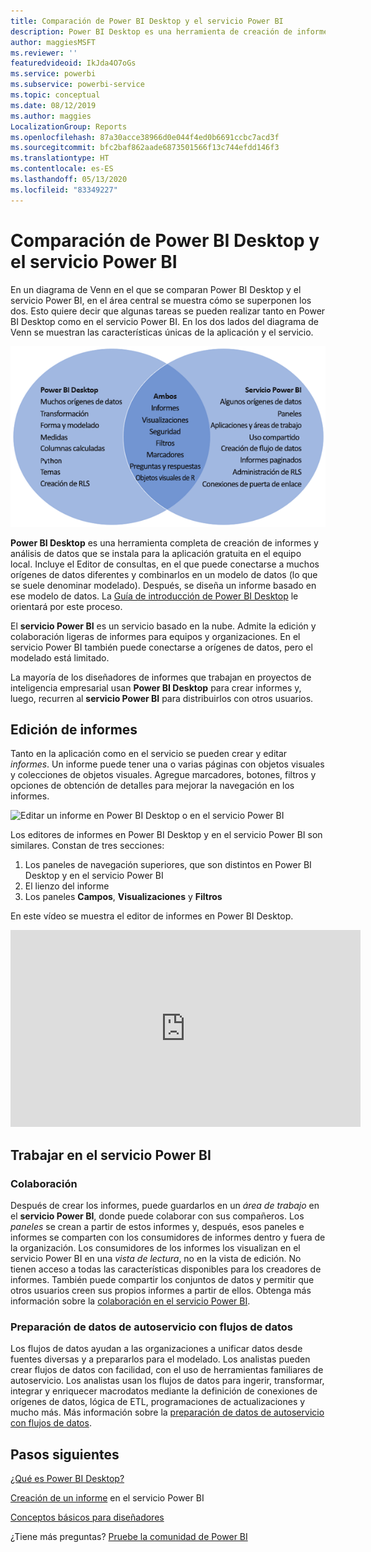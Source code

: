 ```yaml
---
title: Comparación de Power BI Desktop y el servicio Power BI
description: Power BI Desktop es una herramienta de creación de informes y análisis de datos completa. El servicio Power BI es un servicio en línea basado en la nube que sirve para editar un informe superficialmente y fomentar la colaboración en los equipos y las empresas.
author: maggiesMSFT
ms.reviewer: ''
featuredvideoid: IkJda4O7oGs
ms.service: powerbi
ms.subservice: powerbi-service
ms.topic: conceptual
ms.date: 08/12/2019
ms.author: maggies
LocalizationGroup: Reports
ms.openlocfilehash: 87a30acce38966d0e044f4ed0b6691ccbc7acd3f
ms.sourcegitcommit: bfc2baf862aade6873501566f13c744efdd146f3
ms.translationtype: HT
ms.contentlocale: es-ES
ms.lasthandoff: 05/13/2020
ms.locfileid: "83349227"
---
```

# <a name="comparing-power-bi-desktop-and-the-power-bi-service"></a>Comparación de Power BI Desktop y el servicio Power BI

En un diagrama de Venn en el que se comparan Power BI Desktop y el servicio Power BI, en el área central se muestra cómo se superponen los dos. Esto quiere decir que algunas tareas se pueden realizar tanto en Power BI Desktop como en el servicio Power BI. En los dos lados del diagrama de Venn se muestran las características únicas de la aplicación y el servicio.  

![Diagrama de Venn de Power BI Desktop y servicio Power BI](media/service-service-vs-desktop/power-bi-venn-desktop-service.png)

**Power BI Desktop** es una herramienta completa de creación de informes y análisis de datos que se instala para la aplicación gratuita en el equipo local. Incluye el Editor de consultas, en el que puede conectarse a muchos orígenes de datos diferentes y combinarlos en un modelo de datos (lo que se suele denominar modelado). Después, se diseña un informe basado en ese modelo de datos. La [Guía de introducción de Power BI Desktop](desktop-getting-started.md) le orientará por este proceso.

El **servicio Power BI** es un servicio basado en la nube. Admite la edición y colaboración ligeras de informes para equipos y organizaciones. En el servicio Power BI también puede conectarse a orígenes de datos, pero el modelado está limitado. 

La mayoría de los diseñadores de informes que trabajan en proyectos de inteligencia empresarial usan **Power BI Desktop** para crear informes y, luego, recurren al **servicio Power BI** para distribuirlos con otros usuarios.

## <a name="report-editing"></a>Edición de informes

Tanto en la aplicación como en el servicio se pueden crear y editar *informes*. Un informe puede tener una o varias páginas con objetos visuales y colecciones de objetos visuales. Agregue marcadores, botones, filtros y opciones de obtención de detalles para mejorar la navegación en los informes.

![Editar un informe en Power BI Desktop o en el servicio Power BI](media/service-service-vs-desktop/power-bi-editing-desktop-service.png)

Los editores de informes en Power BI Desktop y en el servicio Power BI son similares. Constan de tres secciones:  

1. Los paneles de navegación superiores, que son distintos en Power BI Desktop y en el servicio Power BI    
2. El lienzo del informe     
3. Los paneles **Campos**, **Visualizaciones** y **Filtros**

En este vídeo se muestra el editor de informes en Power BI Desktop. 

<iframe width="560" height="315" src="https://www.youtube.com/embed/IkJda4O7oGs" frameborder="0" allowfullscreen></iframe>

## <a name="working-in-the-power-bi-service"></a>Trabajar en el servicio Power BI

### <a name="collaborating"></a>Colaboración


Después de crear los informes, puede guardarlos en un *área de trabajo* en el **servicio Power BI**, donde puede colaborar con sus compañeros. Los *paneles* se crean a partir de estos informes y, después, esos paneles e informes se comparten con los consumidores de informes dentro y fuera de la organización. Los consumidores de los informes los visualizan en el servicio Power BI en una *vista de lectura*, no en la vista de edición. No tienen acceso a todas las características disponibles para los creadores de informes.  También puede compartir los conjuntos de datos y permitir que otros usuarios creen sus propios informes a partir de ellos. Obtenga más información sobre la [colaboración en el servicio Power BI](../collaborate-share/service-new-workspaces.md).

### <a name="self-service-data-prep-with-dataflows"></a>Preparación de datos de autoservicio con flujos de datos

Los flujos de datos ayudan a las organizaciones a unificar datos desde fuentes diversas y a prepararlos para el modelado. Los analistas pueden crear flujos de datos con facilidad, con el uso de herramientas familiares de autoservicio. Los analistas usan los flujos de datos para ingerir, transformar, integrar y enriquecer macrodatos mediante la definición de conexiones de orígenes de datos, lógica de ETL, programaciones de actualizaciones y mucho más. Más información sobre la [preparación de datos de autoservicio con flujos de datos](../transform-model/service-dataflows-overview.md).

## <a name="next-steps"></a>Pasos siguientes

[¿Qué es Power BI Desktop?](desktop-what-is-desktop.md)

[Creación de un informe](../create-reports/service-report-create-new.md) en el servicio Power BI

[Conceptos básicos para diseñadores](service-basic-concepts.md)

¿Tiene más preguntas? [Pruebe la comunidad de Power BI](https://community.powerbi.com/)
